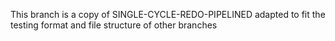 This branch is a copy of SINGLE-CYCLE-REDO-PIPELINED adapted to fit the testing format and file structure of other branches